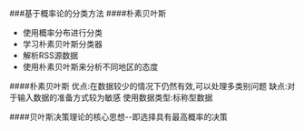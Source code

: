 ###基于概率论的分类方法
####朴素贝叶斯
- 使用概率分布进行分类
- 学习朴素贝叶斯分类器
- 解析RSS源数据
- 使用朴素贝叶斯来分析不同地区的态度


####朴素贝叶斯
优点:在数据较少的情况下仍然有效,可以处理多类别问题
缺点:对于输入数据的准备方式较为敏感
使用数据类型:标称型数据


####贝叶斯决策理论的核心思想--即选择具有最高概率的决策

